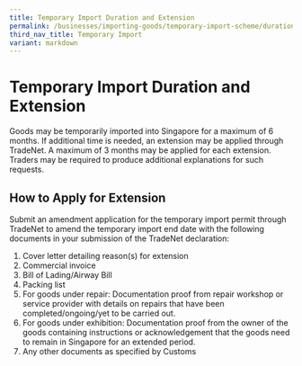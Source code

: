 ```yaml
---
title: Temporary Import Duration and Extension
permalink: /businesses/importing-goods/temporary-import-scheme/duration-and-extension/
third_nav_title: Temporary Import
variant: markdown
---
```

# Temporary Import Duration and Extension

Goods may be temporarily imported into Singapore for a maximum of 6 months. If additional time is needed, an extension may be applied through TradeNet. A maximum of 3 months may be applied for each extension. Traders may be required to produce additional explanations for such requests.

## How to Apply for Extension

Submit an amendment application for the temporary import permit through TradeNet to amend the temporary import end date with the following documents in your submission of the TradeNet declaration:

1.  Cover letter detailing reason(s) for extension
2.  Commercial invoice
3.  Bill of Lading/Airway Bill
4.  Packing list
5.  For goods under repair: Documentation proof from repair workshop or service provider with details on repairs that have been completed/ongoing/yet to be carried out.
6.  For goods under exhibition: Documentation proof from the owner of the goods containing instructions or acknowledgement that the goods need to remain in Singapore for an extended period.
7.  Any other documents as specified by Customs